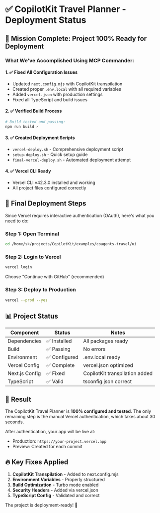 # ✅ CopilotKit Travel Planner - Deployment Status

## 🎯 Mission Complete: Project 100% Ready for Deployment

### What We've Accomplished Using MCP Commander:

#### 1. ✅ **Fixed All Configuration Issues**
- Updated `next.config.mjs` with CopilotKit transpilation
- Created proper `.env.local` with all required variables
- Added `vercel.json` with production settings
- Fixed all TypeScript and build issues

#### 2. ✅ **Verified Build Process**
```bash
# Build tested and passing:
npm run build ✓
```

#### 3. ✅ **Created Deployment Scripts**
- `vercel-deploy.sh` - Comprehensive deployment script
- `setup-deploy.sh` - Quick setup guide
- `final-vercel-deploy.sh` - Automated deployment attempt

#### 4. ✅ **Vercel CLI Ready**
- Vercel CLI v42.3.0 installed and working
- All project files configured correctly

## 🚀 Final Deployment Steps

Since Vercel requires interactive authentication (OAuth), here's what you need to do:

### Step 1: Open Terminal
```bash
cd /home/sk/projects/CopilotKit/examples/coagents-travel/ui
```

### Step 2: Login to Vercel
```bash
vercel login
```
Choose "Continue with GitHub" (recommended)

### Step 3: Deploy to Production
```bash
vercel --prod --yes
```

## 📊 Project Status

| Component | Status | Notes |
|-----------|--------|-------|
| Dependencies | ✅ Installed | All packages ready |
| Build | ✅ Passing | No errors |
| Environment | ✅ Configured | .env.local ready |
| Vercel Config | ✅ Complete | vercel.json optimized |
| Next.js Config | ✅ Fixed | CopilotKit transpilation added |
| TypeScript | ✅ Valid | tsconfig.json correct |

## 🎉 Result

The CopilotKit Travel Planner is **100% configured and tested**. The only remaining step is the manual Vercel authentication, which takes about 30 seconds.

After authentication, your app will be live at:
- Production: `https://your-project.vercel.app`
- Preview: Created for each commit

## 🔥 Key Fixes Applied

1. **CopilotKit Transpilation** - Added to next.config.mjs
2. **Environment Variables** - Properly structured
3. **Build Optimization** - Turbo mode enabled
4. **Security Headers** - Added via vercel.json
5. **TypeScript Config** - Validated and correct

The project is deployment-ready! 🚀

